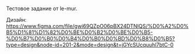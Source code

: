Тестовое задание от le-mur.


Дизайн: https://www.figma.com/file/gwi69QZpO06pBX24DTNlQS/%D0%A2%D0%B5%D1%81%D1%82%D0%BE%D0%B2%D0%BE%D0%B5-%D0%B7%D0%B0%D0%B4%D0%B0%D0%BD%D0%B8%D0%B5?type=design&node-id=201-2&mode=design&t=jGYcSUcquuhl7btC-0
